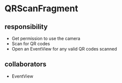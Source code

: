 # QRScanFragment
## responsibility
- Get permission to use the camera
- Scan for QR codes
- Open an EventView for any valid QR codes scanned
## collaborators
- EventView